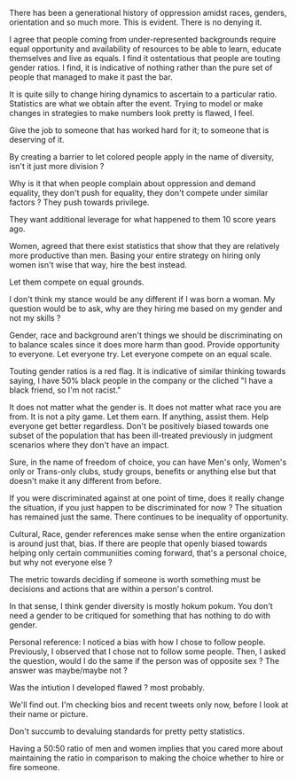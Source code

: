 There has been a generational history of oppression amidst races, genders, orientation and so much more.
This is evident. There is no denying it.

I agree that people coming from under-represented backgrounds require equal opportunity and availability of resources to be able to learn, educate themselves and live as equals. 
I find it ostentatious that people are touting gender ratios. 
I find, it is indicative of nothing rather than the pure set of people that managed to make it past the bar.

It is quite silly to change hiring dynamics to ascertain to a particular ratio.
Statistics are what we obtain after the event.
Trying to model or make changes in strategies to make numbers look pretty is flawed, I feel.

Give the job to someone that has worked hard for it; to someone that is deserving of it.

By creating a barrier to let colored people apply in the name of diversity, isn't it just more division ?

Why is it that when people complain about oppression and demand equality, they don't push for equality, they don't compete under similar factors ? They push towards privilege.

They want additional leverage for what happened to them 10 score years ago.

Women, agreed that there exist statistics that show that they are relatively more productive than men.
Basing your entire strategy on hiring only women isn't wise that way, hire the best instead.

Let them compete on equal grounds.

I don't think my stance would be any different if I was born a woman. 
My question would be to ask, why are they hiring me based on my gender and not my skills ?

Gender, race and background aren't things we should be discriminating on to balance scales since it does more harm than good.
Provide opportunity to everyone. Let everyone try. Let everyone compete on an equal scale.

Touting gender ratios is a red flag. It is indicative of similar thinking towards saying, I have 50% black people in the company or the cliched "I have a black friend, so I'm not racist."

It does not matter what the gender is. It does not matter what race you are from. It is not a pity game. Let them earn.
If anything, assist them. Help everyone get better regardless. Don't be positively biased towards one subset of the population that has been ill-treated previously in judgment scenarios where they don't have an impact.

Sure, in the name of freedom of choice, you can have Men's only, Women's only or Trans-only clubs, study groups, benefits or anything else but that doesn't make it any different from before. 

If you were discriminated against at one point of time, does it really change the situation, if you just happen to be discriminated for now ? The situation has remained just the same. There continues to be inequality of opportunity.

Cultural, Race, gender references make sense when the entire organization is around just that, bias.
If there are people that openly biased towards helping only certain communiities coming forward, that's a personal choice, but why not everyone else ?

The metric towards deciding if someone is worth something must be decisions and actions that are within a person's control.

In that sense, I think gender diversity is mostly hokum pokum. You don't need a gender to be critiqued for something that has nothing to do with gender.

Personal reference:
I noticed a bias with how I chose to follow people. 
Previously, I observed that I chose not to follow some people. 
Then, I asked the question, would I do the same if the person was of opposite sex ?
The answer was maybe/maybe not ?

Was the intiution I developed flawed ?
most probably.

We'll find out. I'm checking bios and recent tweets only now, before I look at their name or picture.

Don't succumb to devaluing standards for pretty petty statistics.

Having a 50:50 ratio of men and women implies that you cared more about maintaining the ratio in comparison to making the choice whether to hire or fire someone.

